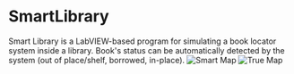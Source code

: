 # SmartLibrary
Smart Library is a LabVIEW-based program for simulating a book locator system inside a library. Book's status can be automatically detected by the system (out of place/shelf, borrowed, in-place).
![Smart Map](https://user-images.githubusercontent.com/47131839/137190985-b5f1f815-6bc5-4584-a8d6-3e869f1accfe.png)
![True Map](https://user-images.githubusercontent.com/47131839/137620969-2caf944f-8dd3-4d07-bab8-2722f9105c2a.png)
